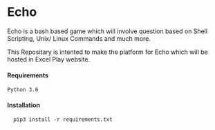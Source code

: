 # Echo

Echo is a bash based game which will involve question based on Shell Scripting, Unix/ Linux Commands and much more.

This Repositary is intented to make the platform for Echo which will be hosted in Excel Play website.

#### Requirements

`Python 3.6`


#### Installation

`  pip3 install -r requirements.txt`

